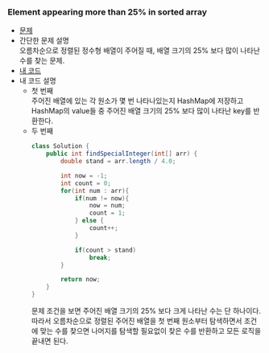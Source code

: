 ### Element appearing more than 25% in sorted array  
* [문제](https://leetcode.com/problems/element-appearing-more-than-25-in-sorted-array/)  
* 간단한 문제 설명  
    오름차순으로 정렬된 정수형 배열이 주어질 때, 배열 크기의 25% 보다 많이 나타난 수를 찾는 문제.  
* [내 코드](element-appearing-more-than-25-in-sorted-array.java)  
* 내 코드 설명  
    * 첫 번째  
        주어진 배열에 있는 각 원소가 몇 번 나타나있는지 HashMap에 저장하고 HashMap의 value들 중 주어진 배열 크기의 25% 보다 많이 나타난 key를 반환한다.  
    * 두 번째  
        ```java
        class Solution {
            public int findSpecialInteger(int[] arr) {
                double stand = arr.length / 4.0;

                int now = -1;
                int count = 0;
                for(int num : arr){
                    if(num != now){
                        now = num;
                        count = 1;
                    } else {
                        count++;
                    }

                    if(count > stand)
                        break;
                }

                return now;
            }
        }
        ```  
        문제 조건을 보면 주어진 배열 크기의 25% 보다 크게 나타난 수는 단 하나이다. 따라서 오름차순으로 정렬된 주어진 배열을 첫 번째 원소부터 탐색하면서 조건에 맞는 수를 찾으면 나머지를 탐색할 필요없이 찾은 수를 반환하고 모든 로직을 끝내면 된다.   

